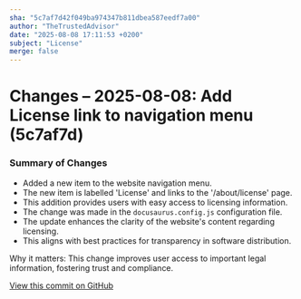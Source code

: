 ```yaml
---
sha: "5c7af7d42f049ba974347b811dbea587eedf7a00"
author: "TheTrustedAdvisor"
date: "2025-08-08 17:11:53 +0200"
subject: "License"
merge: false
---
```


# Changes – 2025-08-08: Add License link to navigation menu (5c7af7d)

### Summary of Changes

- Added a new item to the website navigation menu.
- The new item is labelled 'License' and links to the '/about/license' page.
- This addition provides users with easy access to licensing information.
- The change was made in the `docusaurus.config.js` configuration file.
- The update enhances the clarity of the website's content regarding licensing.
- This aligns with best practices for transparency in software distribution.

Why it matters: This change improves user access to important legal information, fostering trust and compliance.

[View this commit on GitHub](https://github.com/TheTrustedAdvisor/FabricAdoptionFramework/commit/5c7af7d42f049ba974347b811dbea587eedf7a00)
